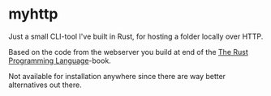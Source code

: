# myhttp

Just a small CLI-tool I've built in Rust, for hosting a folder locally over HTTP.

Based on the code from the webserver you build at end of the [The Rust Programming Language](https://doc.rust-lang.org/book)-book.

Not available for installation anywhere since there are way better alternatives out there.
